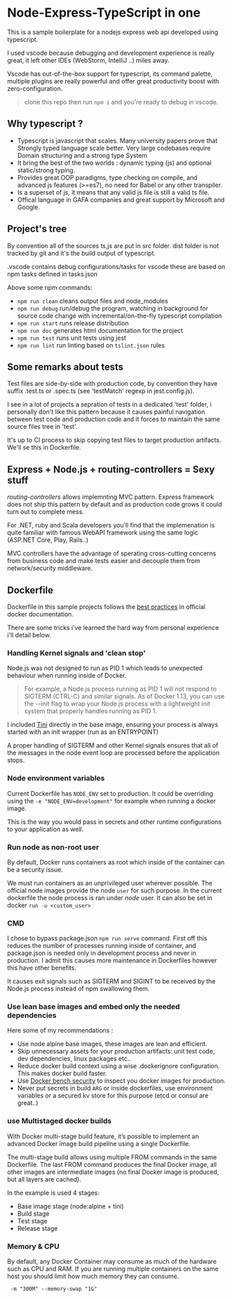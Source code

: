 # Node-Express-TypeScript in one

This is a sample boilerplate for a nodejs express web api developed using typescript.

I used vscode because debugging and development experience is really great, it left other IDEs (WebStorm, IntelliJ ..) miles away. 

Vscode has out-of-the-box support for typescript, its command palette, multiple plugins are really powerful and offer great productivity boost with zero-configuration.

> clone this repo then run `npm i` and you're ready to debug in vscode.

## Why typescript ?

- Typescript is javascript that scales. Many university papers prove that Strongly typed language scale better. Very large codebases require Domain structuring and a strong type System
- It bring the best of the two worlds : dynamic typing (js) and optional static/strong typing.
- Provides great OOP paradigms, type checking on compile, and advanced js features (>=es7), no need for Babel or any other transpiler.
- Is a superset of js, it means that any valid js file is still a valid ts file.
- Offical language in GAFA companies and great support by Microsoft and Google.

## Project's tree

By convention all of the sources ts,js are put in src folder. dist folder is not tracked by git and it's the build output of typescript.

.vscode contains debug configurations/tasks for vscode these are based on npm tasks defined in tasks.json

Above some npm commands:

- `npm run clean` cleans output files and node_modules
- `npm run debug` run/debug the program, watching in background for source code change with incremental/on-the-fly typescript compilation
- `npm run start` runs release distribution
- `npm run doc` generates html documentation for the project
- `npm run test` runs unit tests using jest
- `npm run lint` run linting based on `tslint.json` rules

## Some remarks about tests 

Test files are side-by-side with production code, by convention they have suffix .test.ts or .spec.ts (see 'testMatch' regexp in jest.config.js). 

I see in a lot of projects a sepration of tests in a dedicated 'test' folder, i personally don't like this pattern because it causes painful navigation between test code and production code and it forces to maintain the same source files tree in 'test'.

It's up to CI process to skip copying test files to target production artifacts. We'll se this in Dockerfile.

## Express + Node.js + routing-controllers = Sexy stuff

_routing-controllers_ allows implemnting MVC pattern. Express framework does not ship this pattern by default and as production code grows it could turn out to complete mess.

For .NET, ruby and Scala developers you'll find that the implemenation is quite familiar with famous WebAPI framework using the same logic (ASP.NET Core, Play, Rails..)

MVC controllers have the advantage of sperating cross-cutting concerns from business code and make tests easier and decouple them from network/security middleware.


## Dockerfile

Dockerfile in this sample projects follows the [best practices](https://docs.docker.com/develop/develop-images/dockerfile_best-practices/) in official docker documentation.

There are some tricks i've learned the hard way from personal experience i'll detail below.

### Handling Kernel signals and 'clean stop'

Node.js was not designed to run as PID 1 which leads to unexpected behaviour when running inside of Docker. 

> For example, a Node.js process running as PID 1 will not respond to SIGTERM (CTRL-C) and similar signals. As of Docker 1.13, you can use the --init flag to wrap your Node.js process with a lightweight init system that properly handles running as PID 1.

I included [Tini](https://github.com/krallin/tini#using-tini) directly in the base image, ensuring your process is always started with an init wrapper (run as an ENTRYPOINT)

A proper handling of SIGTERM and other Kernel signals ensures that all of the messages in the node event loop are processed before the application stops.

### Node environment variables

Current Dockerfile has `NODE_ENV` set to production. It could be overriding using the `-e "NODE_ENV=development"`
for example when running a docker image.

This is the way you would pass in secrets and other runtime configurations to your application as well.

### Run node as non-root user

By default, Docker runs containers as root which inside of the container can be a security issue. 

We must run containers as an unprivileged user wherever possible. The official node images provide the node `user` for such purpose. In the current dockerfile the node process is ran under _node_ user. It can also be set in docker `run -u <custom_user>`

### CMD

I chose to bypass package.json `npm run serve` command. First off this reduces the number of processes running inside of container, and package.json is needed only in development process and never in production. I admit this causes more maintenance in Dockerfiles however this have other benefits.

It causes exit signals such as SIGTERM and SIGINT to be received by the Node.js process instead of npm swallowing them.


### Use lean base images and embed only the needed dependencies

Here some of my recommendations :

- Use node alpine base images, these images are lean and efficient. 
- Skip unnecessary assets for your production artifacts:
unit test code, dev dependencies, linux packages etc..
- Reduce docker build context using a wise .dockerignore configuration. This makes docker build faster.
- Use [Docker bench security](https://github.com/docker/docker-bench-security) to inspect you docker images for production.
- Never put secrets in build `ARG` or inside dockerfiles, use environment variables or a secured kv store for this purpose (etcd or consul are great..)


### use Multistaged docker builds

With Docker multi-stage build feature, it’s possible to implement an advanced Docker image build pipeline using a single Dockerfile.

The multi-stage build allows using multiple FROM commands in the same Dockerfile. The last FROM command produces the final Docker image, all other images are intermediate images (no final Docker image is produced, but all layers are cached).

In the example is used 4 stages:
- Base image stage (node:alpine + tini)
- Build stage
- Test stage
- Release stage


### Memory & CPU


By default, any Docker Container may consume as much of the hardware such as CPU and RAM. If you are running multiple containers on the same host you should limit how much memory they can consume.

``` console
 -m "300M" --memory-swap "1G" 
```